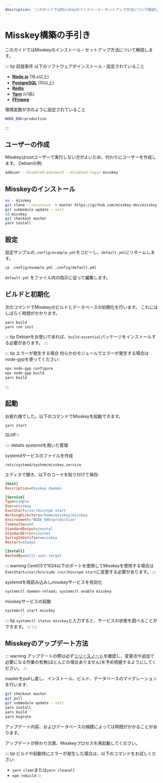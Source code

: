 ```yaml
---
description: 'このガイドではMisskeyのインストール・セットアップ方法について解説します。'
---
```


Misskey構築の手引き
================================================================

このガイドではMisskeyのインストール・セットアップ方法について解説します。

::: tip 前提条件
以下のソフトウェアがインストール・設定されていること
- **[Node.js](https://nodejs.org/en/)** (16.x以上)
- **[PostgreSQL](https://www.postgresql.org/)** (10以上)
- **[Redis](https://redis.io/)**
- **[Yarn](https://yarnpkg.com/)** (v1系)
- **[FFmpeg](https://www.ffmpeg.org/)**

環境変数が次のように設定されていること
```sh
NODE_ENV=production
```
:::

ユーザーの作成
----------------------------------------------------------------
Misskeyはrootユーザーで実行しない方がよいため、代わりにユーザーを作成します。
Debianの例:

```sh
adduser --disabled-password --disabled-login misskey
```

Misskeyのインストール
----------------------------------------------------------------
```sh
su - misskey
git clone --recursive -b master https://github.com/misskey-dev/misskey.git
git submodule update --init
cd misskey
git checkout master
yarn install
```

設定
----------------------------------------------------------------
設定サンプルの`.config/example.yml`をコピーし、`default.yml`にリネームします。

```sh
cp .config/example.yml .config/default.yml
```

`default.yml` をファイル内の指示に従って編集します。

ビルドと初期化
----------------------------------------------------------------
次のコマンドでMisskeyのビルドとデータベースの初期化を行います。
これにはしばらく時間がかかります。

```sh
yarn build
yarn run init
```

::: tip
Debianをお使いであれば、`build-essential`パッケージをインストールする必要があります。
:::

::: tip エラーが発生する場合
何らかのモジュールでエラーが発生する場合はnode-gypを使ってください:
```sh
npx node-gyp configure
npx node-gyp build
yarn build
```
:::

起動
----------------------------------------------------------------
お疲れ様でした。以下のコマンドでMisskeyを起動できます。

```sh
yarn start
```

GLHF✨

:::: details systemdを用いた管理

systemdサービスのファイルを作成

`/etc/systemd/system/misskey.service`

エディタで開き、以下のコードを貼り付けて保存:

``` ini
[Unit]
Description=Misskey daemon

[Service]
Type=simple
User=misskey
ExecStart=/usr/bin/npm start
WorkingDirectory=/home/misskey/misskey
Environment="NODE_ENV=production"
TimeoutSec=60
StandardOutput=journal
StandardError=journal
SyslogIdentifier=misskey
Restart=always

[Install]
WantedBy=multi-user.target
```

::: warning
CentOSで1024以下のポートを使用してMisskeyを使用する場合は`ExecStart=/usr/bin/sudo /usr/bin/npm start`に変更する必要があります。
:::

systemdを再読み込みしmisskeyサービスを有効化

```sh
systemctl daemon-reload; systemctl enable misskey
```

misskeyサービスの起動

```sh
systemctl start misskey
```

::: tip
`systemctl status misskey`と入力すると、サービスの状態を調べることができます。
:::
::::

## Misskeyのアップデート方法
::: warning
アップデートの際は必ず[リリースノート](https://github.com/misskey-dev/misskey/blob/master/CHANGELOG.md)を確認し、変更点や追加で必要になる作業の有無(ほとんどの場合ありません)を予め把握するようにしてください。
:::

masterをpullし直し、インストール、ビルド、データベースのマイグレーションを行います:

```sh
git checkout master
git pull
git submodule update --init
yarn install
yarn build
yarn migrate
```

アップデート内容、およびデータベースの規模によっては時間がかかることがあります。

アップデートが終わり次第、Misskeyプロセスを再起動してください。

::: tip
ビルドや起動時にエラーが発生した場合は、以下のコマンドをお試しください:
- `yarn clean`または`yarn cleanall`
- `npm rebuild`
:::
